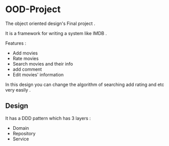 # OOD-Project

The object oriented design's Final project .

It is a framework for writing a system like IMDB .

Features : 
* Add movies
* Rate movies 
* Search movies and their info
* add comment
* Edit movies' information

In this design you can change the algorithm of searching add rating and etc very easily .

## Design 
It has a DDD pattern which has 3 layers : 
* Domain
* Repository
* Service 
